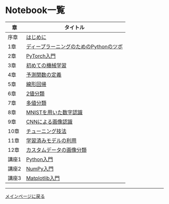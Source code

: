 # Notebook一覧

|章|タイトル|
|---|---|
|序章|[はじめに](https://colab.research.google.com/github//makaishi2/pytorch_book_info/blob/main/notebooks/ch00_intro.ipynb)|
|1章|[ディープラーニングのためのPythonのツボ](https://colab.research.google.com/github//makaishi2/pytorch_book_info/blob/main/notebooks/ch01_python.ipynb)|
|2章|[PyTorch入門](https://colab.research.google.com/github//makaishi2/pytorch_book_info/blob/main/notebooks/ch02_pytorch.ipynb)|
|3章|[初めての機械学習](https://colab.research.google.com/github//makaishi2/pytorch_book_info/blob/main/notebooks/ch03_first_ml.ipynb)|
|4章|[予測関数の定義](https://colab.research.google.com/github//makaishi2/pytorch_book_info/blob/main/notebooks/ch04_model_dev.ipynb)|
|5章|[線形回帰](https://colab.research.google.com/github//makaishi2/pytorch_book_info/blob/main/notebooks/ch05_regression.ipynb)|
|6章|[2値分類](https://colab.research.google.com/github//makaishi2/pytorch_book_info/blob/main/notebooks/ch06_bi_classifier.ipynb)|
|7章|[多値分類](https://colab.research.google.com/github//makaishi2/pytorch_book_info/blob/main/notebooks/ch07_multi_classifier.ipynb)|
|8章|[MNISTを用いた数字認識](https://colab.research.google.com/github//makaishi2/pytorch_book_info/blob/main/notebooks/ch08_dl.ipynb)|
|9章|[CNNによる画像認識](https://colab.research.google.com/github//makaishi2/pytorch_book_info/blob/main/notebooks/ch09_cnn.ipynb)|
|10章|[チューニング技法](https://colab.research.google.com/github//makaishi2/pytorch_book_info/blob/main/notebooks/ch10_dl_tuning.ipynb)|
|11章|[学習済みモデルの利用](https://colab.research.google.com/github//makaishi2/pytorch_book_info/blob/main/notebooks/ch11_tr_learning.ipynb)|
|12章|[カスタムデータの画像分類](https://colab.research.google.com/github//makaishi2/pytorch_book_info/blob/main/notebooks/ch12_custom_dl.ipynb)|
|講座1|[Python入門](https://colab.research.google.com/github//makaishi2/pytorch_book_info/blob/main/notebooks/l01_python.ipynb)|
|講座2|[NumPy入門](https://colab.research.google.com/github//makaishi2/pytorch_book_info/blob/main/notebooks/l02_numpy.ipynb)|
|講座3|[Matplotlib入門](https://colab.research.google.com/github//makaishi2/pytorch_book_info/blob/main/notebooks/l03_matplotlib.ipynb)|

---

[メインページに戻る](./README.md)
